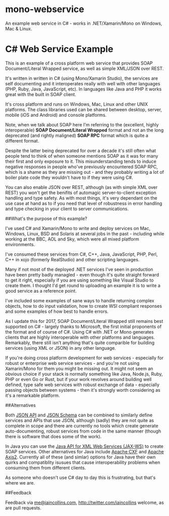 mono-webservice
===============

An example web service in C# - works in .NET/Xamarin/Mono on Windows, Mac & Linux.

# C# Web Service Example

This is an example of a cross platform web service that provides SOAP Document/Literal Wrapped service, as well as simple XML/JSON over REST.

It's written in written in C# (using Mono/Xamarin Studio), the services are self documenting and it interoperates really with well with other languages (PHP, Ruby, Java, JavaScript, etc). In languages like Java and PHP it works great with the built in SOAP client.

It's cross platform and runs on Windows, Mac, Linux and other UNIX platforms. The class libraries used can be shared between desktop, server, mobile (iOS and Android) and console platforms.

Note, when we talk about SOAP here I'm referring to the (excellent, highly interoperable) **SOAP Document/Literal Wrapped** format and not an the long deprecated (and rightly maligned) **SOAP RPC** format which is quite a different format.

Despite the latter being deprecated for over a decade it's still often what people tend to think of when someone mentions SOAP as it was for many their first and only exposure to it. This misunderstanding tends to induce negative responses in people who've previously encountered SOAP RPC, which is a shame as they are missing out - and they probably writing a lot of boiler plate code they wouldn't have to if they were using C#.

You can also enable JSON over REST, although (as with simple XML over REST) you won't get the benifits of automagic server-to-client exception handling and type safety. As with most things, it's very dependant on the use case at hand as to if you need that level of robustness in error handling and type checking in your client to server communications.

##What's the purpose of this example?

I've used C# and Xamarin/Mono to write and deploy services on Mac, Windows, Linux, BSD and Solaris at several jobs in the past - including while working at the BBC, AOL and Sky, which were all mixed platform environments.

I've consumed these services from C#, C++, Java, JavaScript, PHP, Perl, C++ in xojo (formerly RealStudio) and other scripting languages.

Many if not most of the deployed .NET services I've seen in production have been pretty badly managled - even though it's quite straight forward to get it right, especially if you are using something like Visual Studio to create them. I thought I'd get round to uploading an example it is to write a good service as a reference point.

I've included some examples of sane ways to handle returning complex objects, how to do input validation, how to create WSI compliant responses and some examples of how best to handle errors.

As I update this for 2017, SOAP Document/Literal Wrapped still remains best supported on C# - largely thanks to Microsoft, the first initial proponents of the format and of course of C#. Using C# with .NET or Mono generates clients that are highly interoperable with other platforms and languages. Remarkably, there still isn't anything that's quite comparible for building services (using XML or JSON) in any other language.

If you're doing cross platform development for web services - especially for robust or enterprise web service services - and you're not using Xamarin/Mono for them you might be missing out. It might not seem an obvious choice if your stack is normally something like Java, Node.js, Ruby, PHP or even Go or Rust, but if your work revolves around building well defined, type safe web services with robust exchange of data - especially passing objects between systems - then it's strongly worth considering as it's a remarkable platform.

##Alternatives

Both [JSON API](http://jsonapi.org) and [JSON Schema](http://json-schema.org) can be combined to similarly define services and APIs that use JSON, although (sadly) they are not quite as complete in scope and there are currently no tools which create generate auto-documenting, robust services from code in the same manner (though there is software that does some of the work).

In Java you can use the [Java API for XML Web Services (JAX-WS)](https://jax-ws.java.net) to create SOAP services. Other alternatives for Java include [Apache CXF](https://cxf.apache.org) and [Apache Axis2](https://axis.apache.org/axis2/java/core/). Currently all of these (and simlar) options for Java have their own quirks and compatiblity isusues that cause interoperability problems when consuming them from different clients.

As someone who doesn't use C# day to day this is frustrating, but that's where we are.

##Feedback

Feedback via me@iaincollins.com, http://twitter.com/iaincollins welcome, as are pull requests.
